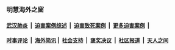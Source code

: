 
### 明慧海外之窗

####  [武汉肺炎](indexes/365.md?t=02120200) &nbsp;|&nbsp;  [迫害案例综述](indexes/328.md?t=02120200) &nbsp;|&nbsp; [迫害致死案例](indexes/277.md?t=02120200)  &nbsp;|&nbsp; [更多迫害案例](indexes/81.md?t=02120200)  &nbsp;|&nbsp; 
####  [时事评论](indexes/19.md?t=02120200) &nbsp;|&nbsp; [海外简讯](indexes/245.md?t=02120200)&nbsp;|&nbsp;  [社会支持](indexes/140.md?t=02120200) &nbsp;|&nbsp; [褒奖决议](indexes/282.md?t=02120200) &nbsp;|&nbsp; [社区报道](indexes/91.md?t=02120200)  &nbsp;|&nbsp; [天人之间](indexes/78.md?t=02120200) 

